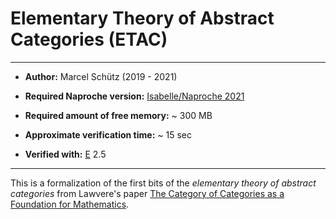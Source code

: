 # Elementary Theory of Abstract Categories (ETAC)


---

- **Author:** Marcel Schütz (2019 - 2021)

- **Required Naproche version:** [Isabelle/Naproche 2021](https://isabelle.in.tum.de/index.html)

- **Required amount of free memory:** ~ 300 MB

- **Approximate verification time:** ~ 15 sec

- **Verified with:** [E](https://wwwlehre.dhbw-stuttgart.de/~sschulz/E/E.html) 2.5

---


This is a formalization of the first bits of the _elementary theory of abstract categories_ from Lawvere's paper [The Category of Categories as a Foundation for Mathematics](https://link.springer.com/chapter/10.1007%2F978-3-642-99902-4_1).
